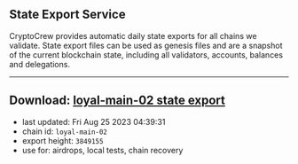 ## State Export Service
CryptoCrew provides automatic daily state exports for all chains we validate. State export files can be used as genesis files and are a snapshot of the current blockchain state, including all validators, accounts, balances and delegations.

---
**Download: [loyal-main-02 state export](https://dl.ccvalidators.com/SERVICE/loyal/loyal-main-02_export_3849155.json)**
---

- last updated: Fri Aug 25 2023 04:39:31
- chain id: `loyal-main-02`
- export height: `3849155`
- use for: airdrops, local tests, chain recovery
